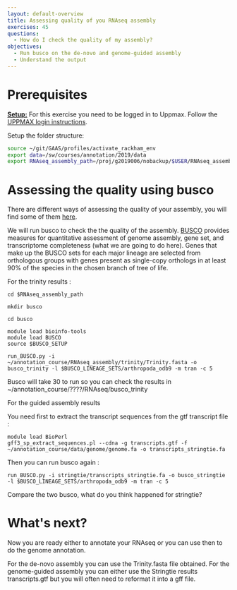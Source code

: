 ```yaml
---
layout: default-overview
title: Assessing quality of you RNAseq assembly
exercises: 45
questions:
  - How do I check the quality of my assembly?
objectives:
  - Run busco on the de-novo and genome-guided assembly
  - Understand the output
---
```


# Prerequisites
<u>**Setup:**</u> For this exercise you need to be logged in to Uppmax. Follow the [UPPMAX login instructions](uppmax_login).

Setup the folder structure:

```bash
source ~/git/GAAS/profiles/activate_rackham_env
export data=/sw/courses/annotation/2019/data
export RNAseq_assembly_path=/proj/g2019006/nobackup/$USER/RNAseq_assembly

```

# Assessing the quality using busco

There are different ways of assessing the quality of your assembly, you will find some of them [here](https://github.com/trinityrnaseq/trinityrnaseq/wiki/Transcriptome-Assembly-Quality-Assessment).

We will run busco to check the the quality of the assembly.
[BUSCO](https://busco.ezlab.org/) provides measures for quantitative assessment of genome assembly, gene set, and transcriptome completeness (what we are going to do here). Genes that make up the BUSCO sets for each major lineage are selected from orthologous groups with genes present as single-copy orthologs in at least 90% of the species in the chosen branch of tree of life.

For the trinity results :

```
cd $RNAseq_assembly_path

mkdir busco

cd busco

module load bioinfo-tools
module load BUSCO
source $BUSCO_SETUP

run_BUSCO.py -i ~/annotation_course/RNAseq_assembly/trinity/Trinity.fasta -o busco_trinity -l $BUSCO_LINEAGE_SETS/arthropoda_odb9 -m tran -c 5
```

Busco will take 30 to run so you can check the results in ~/annotation_course/????/RNAseq/busco_trinity


For the guided assembly results

You need first to extract the transcript sequences from the gtf transcript file :

```
module load BioPerl
gff3_sp_extract_sequences.pl --cdna -g transcripts.gtf -f ~/annotation_course/data/genome/genome.fa -o transcripts_stringtie.fa

```
Then you can run busco again :

```
run_BUSCO.py -i stringtie/transcripts_stringtie.fa -o busco_stringtie -l $BUSCO_LINEAGE_SETS/arthropoda_odb9 -m tran -c 5

```

Compare the two busco, what do you think happened for stringtie?


# What's next?

Now you are ready either to annotate your RNAseq or you can use then to do the genome annotation.

For the de-novo assembly you can use the Trinity.fasta file obtained.
For the genome-guided assembly you can either use the Stringtie results transcripts.gtf but you will often need to reformat it into a gff file.
